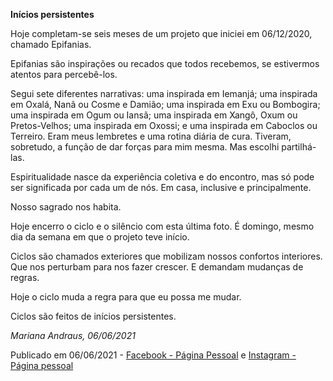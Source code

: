 **Inícios persistentes**

Hoje completam-se seis meses de um projeto que iniciei em 06/12/2020, chamado Epifanias.

Epifanias são inspirações ou recados que todos recebemos, se estivermos atentos para percebê-los.

Segui sete diferentes narrativas: uma inspirada em Iemanjá; uma inspirada em Oxalá, Nanã ou Cosme e Damião; uma inspirada em Exu ou Bombogira; uma inspirada em Ogum ou Iansã; uma inspirada em Xangô, Oxum ou Pretos-Velhos; uma inspirada em Oxossi; e uma inspirada em Caboclos ou Terreiro. Eram meus lembretes e uma rotina diária de cura. Tiveram, sobretudo, a função de dar forças para mim mesma. Mas escolhi partilhá-las.

Espiritualidade nasce da experiência coletiva e do encontro, mas só pode ser significada por cada um de nós. Em casa, inclusive e principalmente.

Nosso sagrado nos habita.

Hoje encerro o ciclo e o silêncio com esta última foto. É domingo, mesmo dia da semana em que o projeto teve início.

Ciclos são chamados exteriores que mobilizam nossos confortos interiores. Que nos perturbam para nos fazer crescer. E demandam mudanças de regras.

Hoje o ciclo muda a regra para que eu possa me mudar.

Ciclos são feitos de inícios persistentes.

*Mariana Andraus, 06/06/2021*

Publicado em 06/06/2021 - [Facebook - Página Pessoal](https://www.facebook.com/photo?fbid=10160939895602678&set=a.10160398447677678&notif_id=1622976306431482)
e [Instagram - Página pessoal](https://www.instagram.com/p/CPxm_FSnRp2/)